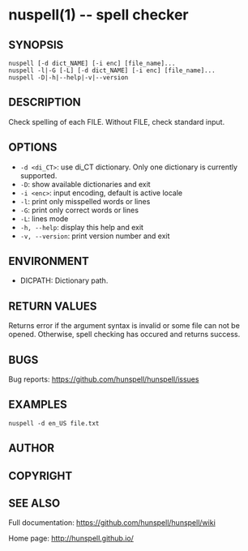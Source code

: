 nuspell(1) -- spell checker
===========================

## SYNOPSIS

```
nuspell [-d dict_NAME] [-i enc] [file_name]...
nuspell -l|-G [-L] [-d dict_NAME] [-i enc] [file_name]...
nuspell -D|-h|--help|-v|--version
```

## DESCRIPTION

Check spelling of each FILE. Without FILE, check standard 
input.

## OPTIONS

  - `-d <di_CT>`:
    use di_CT dictionary. Only one dictionary is currently supported.
  - `-D`:
    show available dictionaries and exit
  - `-i <enc>`:
    input encoding, default is active locale
  - `-l`:
    print only misspelled words or lines
  - `-G`:
    print only correct words or lines
  - `-L`:
    lines mode
  - `-h, --help`:
    display this help and exit
  - `-v, --version`:
    print version number and exit

## ENVIRONMENT

  - DICPATH:
    Dictionary path.
    
## RETURN VALUES

Returns error if the argument syntax is invalid or some file can not be opened.
Otherwise, spell checking has occured and returns success.
    
## BUGS

Bug reports: <https://github.com/hunspell/hunspell/issues>

## EXAMPLES

    nuspell -d en_US file.txt

## AUTHOR

## COPYRIGHT
    
## SEE ALSO

Full documentation: <https://github.com/hunspell/hunspell/wiki>

Home page: <http://hunspell.github.io/>

